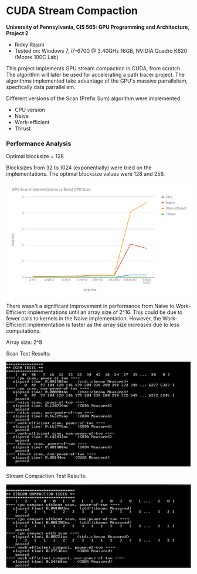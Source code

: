 CUDA Stream Compaction
======================

**University of Pennsylvania, CIS 565: GPU Programming and Architecture, Project 2**

* Ricky Rajani
* Tested on: Windows 7, i7-6700 @ 3.40GHz 16GB, NVIDIA Quadro K620 (Moore 100C Lab)

This project implements GPU stream compaction in CUDA, from scratch. The algorithm will later be used for accelerating a path tracer project. The algorithms implemented take advantage of the GPU's massive parrallelism, specfically data parrallelism.

Different versions of the Scan (Prefix Sum) algorithm were implemented:
- CPU version
- Naive
- Work-efficient
- Thrust

### Performance Analysis

Optimal blocksize = 128

Blocksizes from 32 to 1024 (exponentially) were tried on the implementations. The optimal blocksize values were 128 and 256.

![](img/GraphComparisons.PNG)

There wasn't a significant improvement in performance from Naive to Work-Efficient implementations until an array size of 2^16. This could be due to fewer calls to kernels in the Naive implementation. However, the Work-Efficient implementation is faster as the array size increases due to less computations.

Array size: 2^8

Scan Test Results:

![](img/ScanTests.PNG)

Stream Compaction Test Results:

![](img/CompactionTests.PNG)

